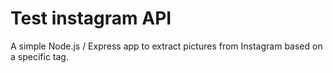 # Test instagram API

A simple Node.js / Express app to extract pictures from Instagram based on a specific tag.

